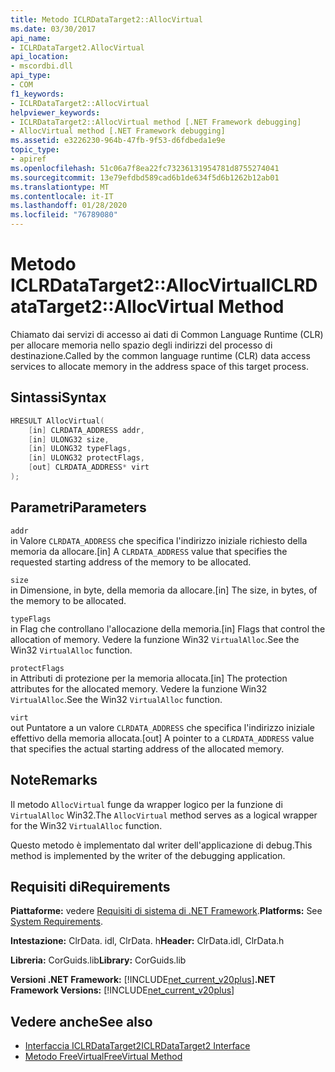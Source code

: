 ```yaml
---
title: Metodo ICLRDataTarget2::AllocVirtual
ms.date: 03/30/2017
api_name:
- ICLRDataTarget2.AllocVirtual
api_location:
- mscordbi.dll
api_type:
- COM
f1_keywords:
- ICLRDataTarget2::AllocVirtual
helpviewer_keywords:
- ICLRDataTarget2::AllocVirtual method [.NET Framework debugging]
- AllocVirtual method [.NET Framework debugging]
ms.assetid: e3226230-964b-47fb-9f53-d6fdbeda1e9e
topic_type:
- apiref
ms.openlocfilehash: 51c06a7f8ea22fc73236131954781d8755274041
ms.sourcegitcommit: 13e79efdbd589cad6b1de634f5d6b1262b12ab01
ms.translationtype: MT
ms.contentlocale: it-IT
ms.lasthandoff: 01/28/2020
ms.locfileid: "76789080"
---
```

# <a name="iclrdatatarget2allocvirtual-method"></a><span data-ttu-id="33980-102">Metodo ICLRDataTarget2::AllocVirtual</span><span class="sxs-lookup"><span data-stu-id="33980-102">ICLRDataTarget2::AllocVirtual Method</span></span>
<span data-ttu-id="33980-103">Chiamato dai servizi di accesso ai dati di Common Language Runtime (CLR) per allocare memoria nello spazio degli indirizzi del processo di destinazione.</span><span class="sxs-lookup"><span data-stu-id="33980-103">Called by the common language runtime (CLR) data access services to allocate memory in the address space of this target process.</span></span>  
  
## <a name="syntax"></a><span data-ttu-id="33980-104">Sintassi</span><span class="sxs-lookup"><span data-stu-id="33980-104">Syntax</span></span>  
  
```cpp  
HRESULT AllocVirtual(  
    [in] CLRDATA_ADDRESS addr,  
    [in] ULONG32 size,  
    [in] ULONG32 typeFlags,  
    [in] ULONG32 protectFlags,  
    [out] CLRDATA_ADDRESS* virt  
);  
```  
  
## <a name="parameters"></a><span data-ttu-id="33980-105">Parametri</span><span class="sxs-lookup"><span data-stu-id="33980-105">Parameters</span></span>  
 `addr`  
 <span data-ttu-id="33980-106">in Valore `CLRDATA_ADDRESS` che specifica l'indirizzo iniziale richiesto della memoria da allocare.</span><span class="sxs-lookup"><span data-stu-id="33980-106">[in] A `CLRDATA_ADDRESS` value that specifies the requested starting address of the memory to be allocated.</span></span>  
  
 `size`  
 <span data-ttu-id="33980-107">in Dimensione, in byte, della memoria da allocare.</span><span class="sxs-lookup"><span data-stu-id="33980-107">[in] The size, in bytes, of the memory to be allocated.</span></span>  
  
 `typeFlags`  
 <span data-ttu-id="33980-108">in Flag che controllano l'allocazione della memoria.</span><span class="sxs-lookup"><span data-stu-id="33980-108">[in] Flags that control the allocation of memory.</span></span> <span data-ttu-id="33980-109">Vedere la funzione Win32 `VirtualAlloc`.</span><span class="sxs-lookup"><span data-stu-id="33980-109">See the Win32 `VirtualAlloc` function.</span></span>  
  
 `protectFlags`  
 <span data-ttu-id="33980-110">in Attributi di protezione per la memoria allocata.</span><span class="sxs-lookup"><span data-stu-id="33980-110">[in] The protection attributes for the allocated memory.</span></span> <span data-ttu-id="33980-111">Vedere la funzione Win32 `VirtualAlloc`.</span><span class="sxs-lookup"><span data-stu-id="33980-111">See the Win32 `VirtualAlloc` function.</span></span>  
  
 `virt`  
 <span data-ttu-id="33980-112">out Puntatore a un valore `CLRDATA_ADDRESS` che specifica l'indirizzo iniziale effettivo della memoria allocata.</span><span class="sxs-lookup"><span data-stu-id="33980-112">[out] A pointer to a `CLRDATA_ADDRESS` value that specifies the actual starting address of the allocated memory.</span></span>  
  
## <a name="remarks"></a><span data-ttu-id="33980-113">Note</span><span class="sxs-lookup"><span data-stu-id="33980-113">Remarks</span></span>  
 <span data-ttu-id="33980-114">Il metodo `AllocVirtual` funge da wrapper logico per la funzione di `VirtualAlloc` Win32.</span><span class="sxs-lookup"><span data-stu-id="33980-114">The `AllocVirtual` method serves as a logical wrapper for the Win32 `VirtualAlloc` function.</span></span>  
  
 <span data-ttu-id="33980-115">Questo metodo è implementato dal writer dell'applicazione di debug.</span><span class="sxs-lookup"><span data-stu-id="33980-115">This method is implemented by the writer of the debugging application.</span></span>  
  
## <a name="requirements"></a><span data-ttu-id="33980-116">Requisiti di</span><span class="sxs-lookup"><span data-stu-id="33980-116">Requirements</span></span>  
 <span data-ttu-id="33980-117">**Piattaforme:** vedere [Requisiti di sistema di .NET Framework](../../../../docs/framework/get-started/system-requirements.md).</span><span class="sxs-lookup"><span data-stu-id="33980-117">**Platforms:** See [System Requirements](../../../../docs/framework/get-started/system-requirements.md).</span></span>  
  
 <span data-ttu-id="33980-118">**Intestazione:** ClrData. idl, ClrData. h</span><span class="sxs-lookup"><span data-stu-id="33980-118">**Header:** ClrData.idl, ClrData.h</span></span>  
  
 <span data-ttu-id="33980-119">**Libreria:** CorGuids.lib</span><span class="sxs-lookup"><span data-stu-id="33980-119">**Library:** CorGuids.lib</span></span>  
  
 <span data-ttu-id="33980-120">**Versioni .NET Framework:** [!INCLUDE[net_current_v20plus](../../../../includes/net-current-v20plus-md.md)]</span><span class="sxs-lookup"><span data-stu-id="33980-120">**.NET Framework Versions:** [!INCLUDE[net_current_v20plus](../../../../includes/net-current-v20plus-md.md)]</span></span>  
  
## <a name="see-also"></a><span data-ttu-id="33980-121">Vedere anche</span><span class="sxs-lookup"><span data-stu-id="33980-121">See also</span></span>

- [<span data-ttu-id="33980-122">Interfaccia ICLRDataTarget2</span><span class="sxs-lookup"><span data-stu-id="33980-122">ICLRDataTarget2 Interface</span></span>](iclrdatatarget2-interface.md)
- [<span data-ttu-id="33980-123">Metodo FreeVirtual</span><span class="sxs-lookup"><span data-stu-id="33980-123">FreeVirtual Method</span></span>](iclrdatatarget2-freevirtual-method.md)
